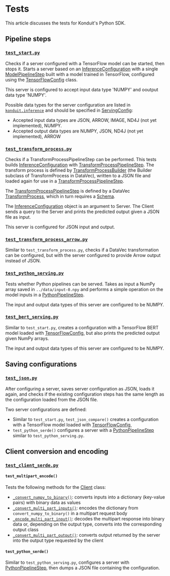 # Tests 
This article discusses the tests for Konduit's Python SDK.

## Pipeline steps 

### [`test_start.py`](https://github.com/KonduitAI/konduit-serving/blob/master/python/tests/test_start.py)

Checks if a server configured with a TensorFlow model can be started, then stops it. Starts a server based on an [InferenceConfiguration](../konduit/inference.py#L2386-L2427) with a single [ModelPipelineStep](../konduit/inference.py#L1579-L1778) built with a model trained in TensorFlow, configured using the [TensorFlowConfig](../konduit/inference.py#L656-L720) class. 

This server is configured to accept input data type 'NUMPY' and ooutput data type 'NUMPY'. 

Possible data types for the server configuration are listed in [`konduit.inference`](../konduit/inference.py#L863-L865) and should be specified in [ServingConfig](../konduit/inference.py#L861-L1018):
- Accepted input data types are JSON, ARROW, IMAGE, ND4J (not yet implemented), NUMPY. 
- Accepted output data types are NUMPY, JSON, ND4J (not yet implemented), ARROW

### [`test_transform_process.py`](test_transform_process.py)

Checks if a TransformProcessPipelineStep can be performed. This tests builds [InferenceConfiguration](../konduit/inference.py#L2386-L2427) with [TransformProcessPipelineStep](../konduit/inference.py#L1400-L1573). The transform process is defined by [TransformProcessBuilder](https://github.com/eclipse/deeplearning4j/blob/master/datavec/datavec-api/src/main/java/org/datavec/api/transform/TransformProcess.java#L611) (the Builder subclass of TransformProcess in DataVec), written to a JSON file and loaded again for use in a [TransformProcessPipelineStep](../konduit/inference.py#L1400-L1573). 

The [TransformProcessPipelineStep](../konduit/inference.py#L1400-L1573) is defined by a DataVec [TransformProcess](https://deeplearning4j.org/docs/latest/datavec-transforms), which in turn requires a [Schema](https://deeplearning4j.org/docs/latest/datavec-schema). 

The [InferenceConfiguration](../konduit/inference.py#L2386-L2427) object is an argument to Server. The Client sends a query to the Server and prints the predicted output given a JSON file as input. 

This server is configured for JSON input and output. 

### [`test_transform_process_arrow.py`](test_transform_process_arrow.py)

Similar to `test_transform_process.py`, checks if a DataVec transformation can be configured, but with the server configured to provide Arrow output instead of JSON. 

### [`test_python_serving.py`](test_python_serving.py)

Tests whether Python pipelines can be served. Takes as input a NumPy array saved in `../data/input-0.npy` and performs a simple operation on the model inputs in a [PythonPipelineStep](../konduit/inference.py#L1221-L1394).

The input and output data types of this server are configured to be NUMPY. 

### [`test_bert_serving.py`](test_bert_serving.py)

Similar to `test_start.py`, creates a configuration with a TensorFlow BERT model loaded with [TensorFlowConfig](../konduit/inference.py#L656-L720), but also prints the predicted output given NumPy arrays. 

The input and output data types of this server are configured to be NUMPY. 

## Saving configurations 

### [`test_json.py`](test_json.py)

After configuring a server, saves server configuration as JSON, loads it again, and checks if the existing configuration steps has the same length as the configuration loaded from the JSON file. 

Two server configurations are defined: 
- Similar to `test_start.py`, `test_json_compare()` creates a configuration with a TensorFlow model loaded with [TensorFlowConfig](../konduit/inference.py#L656-L720), 
- `test_python_serde()` configures a server with a [PythonPipelineStep](../konduit/inference.py#L1221-L1394) similar to `test_python_serving.py`.


## Client conversion and encoding 

### [`test_client_serde.py`](test_client_serde.py)

#### `test_multipart_encode()`
Tests the following methods for the [Client](../konduit/client.py#L10-L139) class: 
- [`_convert_numpy_to_binary()`](../konduit/client.py#L72-L76): converts inputs into a dictionary (key-value pairs) with binary data as values
- [`_convert_multi_part_inputs()`](../konduit/client.py#L100-L108): encodes the dictionary from `convert_numpy_to_binary()` in a multipart request body
- [`_encode_multi_part_input()`](../konduit/client.py#L85-L97): decodes the multipart response into binary data or, depending on the output type, converts into the corresponding output class
- [`_convert_multi_part_output()`](../konduit/client.py#L110-L129): converts output returned by the server into the output type requested by the client

#### `test_python_serde()`
Similar to `test_python_serving.py`, configures a server with [PythonPipelineStep](../konduit/inference.py#L1221-L1394), then dumps a JSON file containing the configuration.
